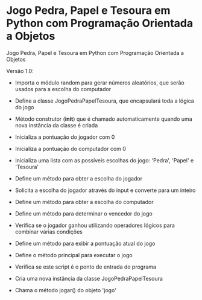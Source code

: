 # Jogo Pedra, Papel e Tesoura em Python com Programação Orientada a Objetos
Jogo Pedra, Papel e Tesoura em Python com Programação Orientada a Objetos

Versão 1.0:

- Importa o módulo random para gerar números aleatórios, que serão usados para a escolha do computador

- Define a classe JogoPedraPapelTesoura, que encapsulará toda a lógica do jogo

- Método construtor (__init__) que é chamado automaticamente quando uma nova instância da classe é criada

- Inicializa a pontuação do jogador com 0

- Inicializa a pontuação do computador com 0

- Inicializa uma lista com as possíveis escolhas do jogo: 'Pedra', 'Papel' e 'Tesoura'

- Define um método para obter a escolha do jogador

- Solicita a escolha do jogador através do input e converte para um inteiro

- Define um método para obter a escolha do computador

- Define um método para determinar o vencedor do jogo

- Verifica se o jogador ganhou utilizando operadores lógicos para combinar várias condições

- Define um método para exibir a pontuação atual do jogo

- Define o método principal para executar o jogo

- Verifica se este script é o ponto de entrada do programa

- Cria uma nova instância da classe JogoPedraPapelTesoura

- Chama o método jogar() do objeto 'jogo'
